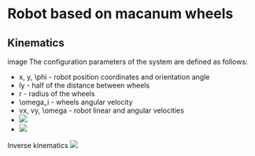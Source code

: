 # Robot based on macanum wheels
## Kinematics
image
The configuration parameters of the system are defined as follows:
- x, y, \phi - robot position coordinates and orientation angle
- ly - half of the distance between wheels
- r - radius of the wheels
- \omega_i - wheels angular velocity
- vx, vy, \omega - robot linear and angular velocities
- <img src="http://latex.codecogs.com/svg.latex?l=sqrt(l_x^2+l_y^2)">
- <img src="http://latex.codecogs.com/svg.latex?\alpha_1_2=\pm\;atan(l_x/l_y);\alpha_3_4=\pm\pi\mp\;atan(l_x/l_y)">

Inverse kinematics
<img src="http://latex.codecogs.com/svg.latex?\begin{bmatrix}\omega_1\\\omega_2\\\omega_3\\\omega_4\\\end{bmatrix}=1/r\begin{bmatrix}-1&1&-l*sin(3*pi/4-\alpha_1_2)/sin(-pi/4)\\1&1&-l*sin(-3*pi/4-\alpha_1_2)/sin(pi/4)\\1&1& l*sin(pi/4-\alpha_3_4)/sin(pi/4)\\-1&1&l*sin(-pi/4-\alpha_3_4)/sin(-pi/4)\\\end{bmatrix}\begin{bmatrix}v_x\\v_y\\\omega\end{bmatrix}\">
